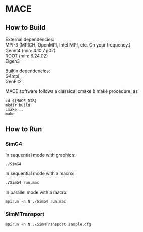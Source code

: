 # MACE

## How to Build

External dependencies:  
    MPI-3   (MPICH, OpenMPI, Intel MPI, etc. On your frequency.)  
    Geant4  (min: 4.10.7.p02)  
    ROOT    (min: 6.24.02)  
    Eigen3
  
Builtin dependencies:  
    G4mpi  
    GenFit2  

MACE software follows a classical cmake & make procedure, as
```shell
cd ${MACE_DIR}
mkdir build
cmake ..
make
```

## How to Run

### SimG4
In sequential mode with graphics:
```shell
./SimG4
```
In sequential mode with a macro:
```shell
./SimG4 run.mac
```
In parallel mode with a macro:
```shell
mpirun -n N ./SimG4 run.mac
```

### SimMTransport
```shell
mpirun -n N ./SimMTransport sample.cfg
```
